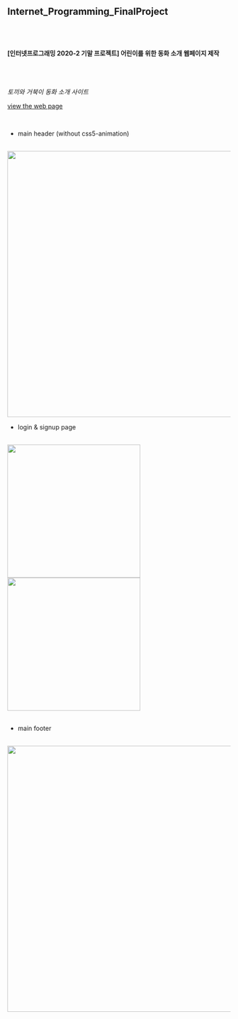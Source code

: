 ## Internet_Programming_FinalProject

<br><br>

#### [인터넷프로그래밍 2020-2 기말 프로젝트] 어린이를 위한 동화 소개 웹페이지 제작
<br><br>

_토끼와 거북이 동화 소개 사이트_

[view the web page](https://yebinleee.github.io/Internet_Programming_FinalProject/files/main_page.html)

<br>

- main header (without css5-animation)
<br>
<img src="https://github.com/YebinLeee/Internet_Programming_FinalProject/blob/main/final%20view/fianl_header.JPG" width=600></img>
<br>

- login & signup page
<br>
<div><img src="https://github.com/YebinLeee/Internet_Programming_FinalProject/blob/main/final%20view/final_login.JPG" height=300></img>
<img src="https://github.com/YebinLeee/Internet_Programming_FinalProject/blob/main/final%20view/final_membership.JPG" height=300></img></div>
<br>

- main footer
<br>
<img src="https://github.com/YebinLeee/Internet_Programming_FinalProject/blob/main/final%20view/final_footer.JPG" width=600></img>
<br>
